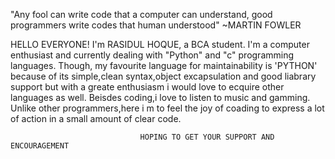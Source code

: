 "Any fool can write code that a computer can understand, good programmers write codes that human understood"
                                                                                                    ~MARTIN FOWLER
 
 HELLO EVERYONE!
 I'm RASIDUL HOQUE, a BCA student. I'm a computer enthusiast and currently dealing with "Python" and "c" programming languages.
 Though, my favourite language for maintainability is 'PYTHON' because of its simple,clean syntax,object excapsulation and good liabrary support but with a greate enthusiasm i       would love to ecquire other languages as well.
 Beisdes coding,i love to listen to music and gamming. Unlike other programmers,here i m to feel the joy of coading  to express a lot of action in a small amount of clear code.
                              
                                 HOPING TO GET YOUR SUPPORT AND ENCOURAGEMENT
